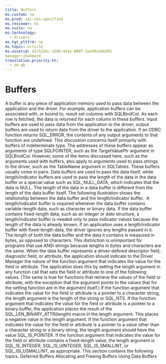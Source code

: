 ```yaml
---
title: Buffers
ms.custom: na
ms.prod: sql-non-specified
ms.reviewer: na
ms.suite: na
ms.technology: 
  - drivers
ms.tgt_pltfrm: na
ms.topic: article
ms.assetid: 42c5226c-cb40-4d1e-809f-2ea50ce6bd55
manager:jhubbard
translation.priority.ht: 
  - en-gb
---
```

# Buffers
<?xml version="1.0" encoding="utf-8"?>
<developerConceptualDocument xmlns="http://ddue.schemas.microsoft.com/authoring/2003/5" xmlns:xlink="http://www.w3.org/1999/xlink" xmlns:xsi="http://www.w3.org/2001/XMLSchema-instance" xsi:schemaLocation="http://ddue.schemas.microsoft.com/authoring/2003/5 http://dduestorage.blob.core.windows.net/ddueschema/developer.xsd">
  <introduction>
    <para>A buffer is any piece of application memory used to pass data between the application and the driver. For example, application buffers can be associated with, or <legacyItalic>bound to,</legacyItalic> result set columns with <legacyBold>SQLBindCol</legacyBold>. As each row is fetched, the data is returned for each column in these buffers. <legacyItalic>Input buffers</legacyItalic> are used to pass data from the application to the driver; <legacyItalic>output buffers</legacyItalic> are used to return data from the driver to the application.</para>
    <alert class="note">
      <para>If an ODBC function returns SQL_ERROR, the contents of any output arguments to that function are undefined.</para>
    </alert>
    <para>This discussion concerns itself primarily with buffers of indeterminate type. The addresses of these buffers appear as arguments of type SQLPOINTER, such as the <legacyItalic>TargetValuePtr</legacyItalic> argument in <legacyBold>SQLBindCol</legacyBold>. However, some of the items discussed here, such as the arguments used with buffers, also apply to arguments used to pass strings to the driver, such as the <legacyItalic>TableName</legacyItalic> argument in <legacyBold>SQLTables</legacyBold>.</para>
    <para>These buffers usually come in pairs. <legacyItalic>Data buffers</legacyItalic> are used to pass the data itself, while <legacyItalic>length/indicator buffers</legacyItalic> are used to pass the length of the data in the data buffer or a special value such as SQL_NULL_DATA, which indicates that the data is NULL. The length of the data in a data buffer is different from the length of the data buffer itself. The following illustration shows the relationship between the data buffer and the length/indicator buffer.</para>
    <mediaLink>
      <image xlink:href="cac2fb34-b8d6-4041-bc34-1b299f7f3f0b" />
    </mediaLink>
    <para>A length/indicator buffer is required whenever the data buffer contains variable-length data, such as character or binary data. If the data buffer contains fixed-length data, such as an integer or date structure, a length/indicator buffer is needed only to pass indicator values because the length of the data is already known. If an application uses a length/indicator buffer with fixed-length data, the driver ignores any lengths passed in it.</para>
    <para>The length of both the data buffer and the data it contains is measured in bytes, as opposed to characters. This distinction is unimportant for programs that use ANSI strings because lengths in bytes and characters are the same.</para>
    <para>When the data buffer represents a driver-defined descriptor field, diagnostic field, or attribute, the application should indicate to the Driver Manager the nature of the function argument that indicates the value for the field or attribute. The application does this by setting the length argument in any function call that sets the field or attribute to one of the following values. (The same is true for functions that retrieve the values of the field or attribute, with the exception that the argument points to the values that for the setting function are in the argument itself.)  </para>
    <list class="bullet">
      <listItem>
        <para>If the function argument that indicates the value for the field or attribute is a pointer to a character string, the <legacyItalic>length</legacyItalic> argument is the length of the string or SQL_NTS.</para>
      </listItem>
      <listItem>
        <para>If the function argument that indicates the value for the field or attribute is a pointer to a binary buffer, the application places the result of the SQL_LEN_BINARY_ATTR(<legacyItalic>length</legacyItalic>) macro in the <legacyItalic>length</legacyItalic> argument. This places a negative value in the <legacyItalic>length</legacyItalic> argument.</para>
      </listItem>
      <listItem>
        <para>If the function argument that indicates the value for the field or attribute is a pointer to a value other than a character string or a binary string, the <legacyItalic>length </legacyItalic>argument should have the value SQL_IS_POINTER.</para>
      </listItem>
      <listItem>
        <para>If the function argument that indicates the value for the field or attribute contains a fixed-length value, the <legacyItalic>length</legacyItalic> argument is SQL_IS_INTEGER, SQL_IS_UINTEGER, SQL_IS_SMALLINT, or SQL_ISI_USMALLINT, as appropriate.</para>
      </listItem>
    </list>
    <para>This section contains the following topics.  </para>
    <list class="bullet">
      <listItem>
        <para>
          <legacyLink xlink:href="02c9a75c-2103-4f68-a1db-e31f7e0f1f03">Deferred Buffers</legacyLink>
        </para>
      </listItem>
      <listItem>
        <para>
          <legacyLink xlink:href="886bc9ed-39d4-43d2-82ff-aebc35b14d39">Allocating and Freeing Buffers</legacyLink>
        </para>
      </listItem>
      <listItem>
        <para>
          <legacyLink xlink:href="06b9f603-b395-497c-979b-d3ec3d6db375">Using Data Buffers</legacyLink>
        </para>
      </listItem>
    </list>
  </introduction>
  <relatedTopics />
</developerConceptualDocument>
